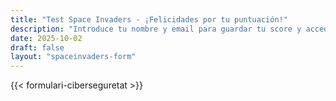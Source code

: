 ```yaml
---
title: "Test Space Invaders - ¡Felicidades por tu puntuación!"
description: "Introduce tu nombre y email para guardar tu score y accede al Test de Ciberseguridad de GuardianHubX."
date: 2025-10-02
draft: false
layout: "spaceinvaders-form"
---
```


<section class="section">
  <div class="container">
    {{< formulari-ciberseguretat >}}
  </div>
</section>
